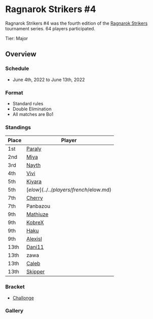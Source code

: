 # Ragnarok Strikers #4

Ragnarok Strikers #4 was the fourth edition of the [Ragnarok Strikers](ragnamain.md) tournament series.
64 players participated.

Tier: Major

## Overview

### Schedule
- June 4th, 2022 to June 13th, 2022

### Format
- Standard rules
- Double Elimination
- All matches are Bo1

### Standings

|Place|Player|
|-|-|
|1st|[Paraly](../../players/japanese/paraly.md)|
|2nd|[Miya](../../players/japanese/miya.md)|
|3rd|[Nayth](../../players/french/nayth.md)|
|4th|[Vivi](../../players/french/vivi.md)|
|5th|[Kiyara](../../players/chinese/kiyara.md)|
|5th|[$elow](../../players/french/$elow.md)|
|7th|[Cherry](../../players/french/cherry.md)|
|7th|Panbazou|
|9th|[Mathiuze](../../players/french/mathiuze.md)|
|9th|[KobreX](../../players/polish/kobr3x.md)|
|9th|[Haku](../../players/german/haku.md)|
|9th|[Alexisl](../../players/french/alexisl.md)|
|13th|[Dani11](../../players/colombian/dani11.md)|
|13th|zawa
|13th|[Caleb](../../players/bulgarian/caleb.md)|
|13th|[Skipper](../../players/austrian/skipper.md)|

### Bracket
- [Challonge](https://challonge.com/bme7jknv)

### Gallery
